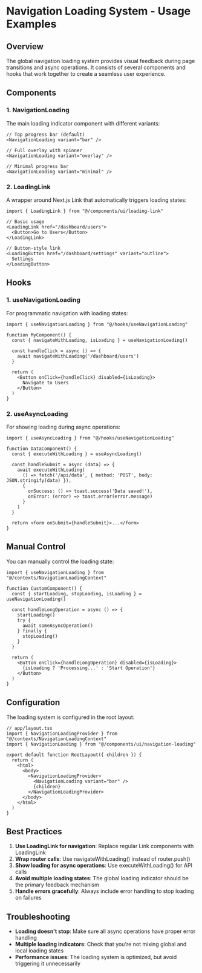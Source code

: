 # Navigation Loading System - Usage Examples

## Overview

The global navigation loading system provides visual feedback during page transitions and async operations. It consists of several components and hooks that work together to create a seamless user experience.

## Components

### 1. NavigationLoading

The main loading indicator component with different variants:

```tsx
// Top progress bar (default)
<NavigationLoading variant="bar" />

// Full overlay with spinner
<NavigationLoading variant="overlay" />

// Minimal progress bar
<NavigationLoading variant="minimal" />
```

### 2. LoadingLink

A wrapper around Next.js Link that automatically triggers loading states:

```tsx
import { LoadingLink } from "@/components/ui/loading-link"

// Basic usage
<LoadingLink href="/dashboard/users">
  <Button>Go to Users</Button>
</LoadingLink>

// Button-style link
<LoadingButton href="/dashboard/settings" variant="outline">
  Settings
</LoadingButton>
```

## Hooks

### 1. useNavigationLoading

For programmatic navigation with loading states:

```tsx
import { useNavigationLoading } from "@/hooks/useNavigationLoading"

function MyComponent() {
  const { navigateWithLoading, isLoading } = useNavigationLoading()

  const handleClick = async () => {
    await navigateWithLoading('/dashboard/users')
  }

  return (
    <Button onClick={handleClick} disabled={isLoading}>
      Navigate to Users
    </Button>
  )
}
```

### 2. useAsyncLoading

For showing loading during async operations:

```tsx
import { useAsyncLoading } from "@/hooks/useNavigationLoading"

function DataComponent() {
  const { executeWithLoading } = useAsyncLoading()

  const handleSubmit = async (data) => {
    await executeWithLoading(
      () => fetch('/api/data', { method: 'POST', body: JSON.stringify(data) }),
      {
        onSuccess: () => toast.success('Data saved!'),
        onError: (error) => toast.error(error.message)
      }
    )
  }

  return <form onSubmit={handleSubmit}>...</form>
}
```

## Manual Control

You can manually control the loading state:

```tsx
import { useNavigationLoading } from "@/contexts/NavigationLoadingContext"

function CustomComponent() {
  const { startLoading, stopLoading, isLoading } = useNavigationLoading()

  const handleLongOperation = async () => {
    startLoading()
    try {
      await someAsyncOperation()
    } finally {
      stopLoading()
    }
  }

  return (
    <Button onClick={handleLongOperation} disabled={isLoading}>
      {isLoading ? 'Processing...' : 'Start Operation'}
    </Button>
  )
}
```

## Configuration

The loading system is configured in the root layout:

```tsx
// app/layout.tsx
import { NavigationLoadingProvider } from "@/contexts/NavigationLoadingContext"
import { NavigationLoading } from "@/components/ui/navigation-loading"

export default function RootLayout({ children }) {
  return (
    <html>
      <body>
        <NavigationLoadingProvider>
          <NavigationLoading variant="bar" />
          {children}
        </NavigationLoadingProvider>
      </body>
    </html>
  )
}
```

## Best Practices

1. **Use LoadingLink for navigation**: Replace regular Link components with LoadingLink
2. **Wrap router calls**: Use navigateWithLoading() instead of router.push()
3. **Show loading for async operations**: Use executeWithLoading() for API calls
4. **Avoid multiple loading states**: The global loading indicator should be the primary feedback mechanism
5. **Handle errors gracefully**: Always include error handling to stop loading on failures

## Troubleshooting

- **Loading doesn't stop**: Make sure all async operations have proper error handling
- **Multiple loading indicators**: Check that you're not mixing global and local loading states
- **Performance issues**: The loading system is optimized, but avoid triggering it unnecessarily
